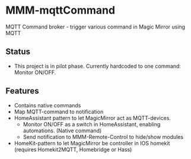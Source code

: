 # MMM-mqttCommand
MQTT Command broker - trigger various command in Magic Mirror using MQTT

## Status
* This project is in pilot phase. Currently hardcoded to one command: Monitor ON/OFF.

## Features
* Contains native commands 
* Map MQTT-command to notification
* HomeAssistant pattern to let MagicMirror act as MQTT-devices. 
  - Monitor ON/OFF as a switch in HomeAssistant, enabling automations. (Native command)
  - Send notification to MMM-Remote-Control to hide/show modules
* HomeKit-pattern to let MagicMirror be controller in IOS homekit (requires Homekit2MQTT, Homebridge or Hass)

#

